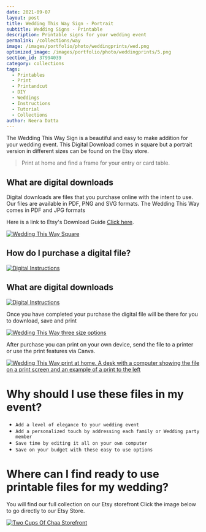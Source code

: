 ```yaml
---
date: 2021-09-07
layout: post
title: Wedding This Way Sign - Portrait
subtitle: Wedding Signs - Printable
description: Printable signs for your wedding event
permalink: /collections/way
image: /images/portfolio/photo/weddingprints/wed.png
optimized_image: /images/portfolio/photo/weddingprints/5.png
section_id: 37994039
category: collections
tags:
  - Printables
  - Print
  - Printandcut
  - DIY
  - Weddings
  - Instructions
  - Tutorial
  - Collections
author: Neera Datta
---
```

The Wedding This Way Sign is a beautiful and easy to make addition for your wedding event. This Digital Download comes in square but a portrait version in different sizes can be found on the Etsy store. 

> Print at home and find a frame for your entry or card table. 
 
## What are digital downloads
Digital downloads are files that you purchase online with the intent to use. Our files are available in PDF, PNG and SVG formats. The Wedding This Way comes in PDF and JPG formats 

Here is a link to Etsy's Download Guide [Click here](https://help.etsy.com/hc/en-us/articles/115013328108-Downloading-a-Digital-Item?segment=shopping).

[![Wedding This Way Square](https://i.etsystatic.com/21226651/r/il/03be90/3930964371/il_794xN.3930964371_4ocd.jpg)](https://www.etsy.com/listing/815371262/wedding-planning-event-decorations?click_key=321d04a9035edc0d8faa37177890de55a21b0a4b%3A815371262&click_sum=3374ac89&ref=shop_home_feat_3)

## How do I purchase a digital file?

[![Digital Instructions](https://i.etsystatic.com/21226651/r/il/745dd6/2631573253/il_794xN.2631573253_17ce.jpg)](https://www.etsy.com/listing/815371262/wedding-planning-event-decorations?click_key=321d04a9035edc0d8faa37177890de55a21b0a4b%3A815371262&click_sum=3374ac89&ref=shop_home_feat_30)

## What are digital downloads

[![Digital Instructions](https://i.etsystatic.com/21226651/r/il/410650/3627293992/il_794xN.3627293992_p6i0.jpg)](https://www.etsy.com/listing/815371262/wedding-planning-event-decorations?click_key=321d04a9035edc0d8faa37177890de55a21b0a4b%3A815371262&click_sum=3374ac89&ref=shop_home_feat_3)

Once you have completed your purchase the digital file will be there for you to download, save and print

[![Wedding This Way three size options](https://i.etsystatic.com/21226651/r/il/d7669d/3448533692/il_794xN.3448533692_r9vg.jpg)](https://www.etsy.com/listing/815371262/wedding-planning-event-decorations?click_key=321d04a9035edc0d8faa37177890de55a21b0a4b%3A815371262&click_sum=3374ac89&ref=shop_home_feat_3)

After purchase you can print on your own device, send the file to a printer or use the print features via Canva. 

[![Wedding This Way print at home. A desk with a computer showing the file on a print screen and an example of a print to the left](https://i.etsystatic.com/21226651/r/il/34ea73/3496188651/il_794xN.3496188651_7aty.jpg)](https://www.etsy.com/listing/815371262/wedding-planning-event-decorations?click_key=321d04a9035edc0d8faa37177890de55a21b0a4b%3A815371262&click_sum=3374ac89&ref=shop_home_feat_3)

# Why should I use these files in my event?
- `Add a level of elegance to your wedding event`
- `Add a personalized touch by addressing each family or Wedding party member`
- `Save time by editing it all on your own computer`
- `Save on your budget with these easy to use options`

# Where can I find ready to use printable files for my wedding?

You will find our full collection on our Etsy storefront 
Click the image below to go directly to our Etsy Store. 

[![Two Cups Of Chaa Storefront](/images/portfolio/covers/5.jpg)](https://www.etsy.com/shop/TwoCupsOfChaa)

